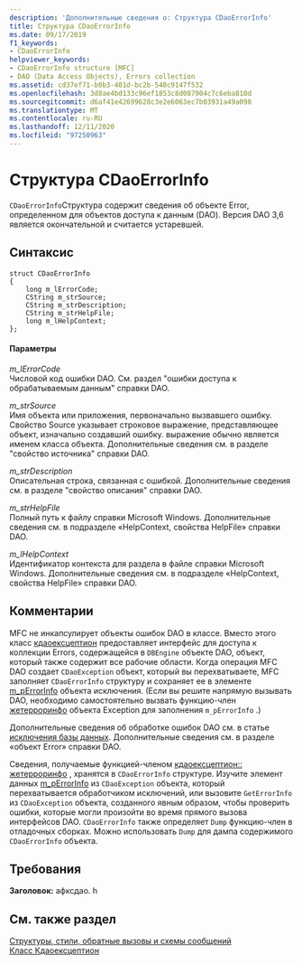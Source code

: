 ```yaml
---
description: 'Дополнительные сведения о: Структура CDaoErrorInfo'
title: Структура CDaoErrorInfo
ms.date: 09/17/2019
f1_keywords:
- CDaoErrorInfo
helpviewer_keywords:
- CDaoErrorInfo structure [MFC]
- DAO (Data Access Objects), Errors collection
ms.assetid: cd37ef71-b0b3-401d-bc2b-540c9147f532
ms.openlocfilehash: 3d8ae4bd133c96ef1853c8d087904c7c6eba810d
ms.sourcegitcommit: d6af41e42699628c3e2e6063ec7b03931a49a098
ms.translationtype: MT
ms.contentlocale: ru-RU
ms.lasthandoff: 12/11/2020
ms.locfileid: "97250963"
---
```

# <a name="cdaoerrorinfo-structure"></a>Структура CDaoErrorInfo

`CDaoErrorInfo`Структура содержит сведения об объекте Error, определенном для объектов доступа к данным (DAO). Версия DAO 3,6 является окончательной и считается устаревшей.

## <a name="syntax"></a>Синтаксис

```
struct CDaoErrorInfo
{
    long m_lErrorCode;
    CString m_strSource;
    CString m_strDescription;
    CString m_strHelpFile;
    long m_lHelpContext;
};
```

#### <a name="parameters"></a>Параметры

*m_lErrorCode*<br/>
Числовой код ошибки DAO. См. раздел "ошибки доступа к обрабатываемым данным" справки DAO.

*m_strSource*<br/>
Имя объекта или приложения, первоначально вызвавшего ошибку. Свойство Source указывает строковое выражение, представляющее объект, изначально создавший ошибку. выражение обычно является именем класса объекта. Дополнительные сведения см. в разделе "свойство источника" справки DAO.

*m_strDescription*<br/>
Описательная строка, связанная с ошибкой. Дополнительные сведения см. в разделе "свойство описания" справки DAO.

*m_strHelpFile*<br/>
Полный путь к файлу справки Microsoft Windows. Дополнительные сведения см. в подразделе «HelpContext, свойства HelpFile» справки DAO.

*m_lHelpContext*<br/>
Идентификатор контекста для раздела в файле справки Microsoft Windows. Дополнительные сведения см. в подразделе «HelpContext, свойства HelpFile» справки DAO.

## <a name="remarks"></a>Комментарии

MFC не инкапсулирует объекты ошибок DAO в классе. Вместо этого класс [кдаоексцептион](../../mfc/reference/cdaoexception-class.md) предоставляет интерфейс для доступа к коллекции Errors, содержащейся в `DBEngine` объекте DAO, объект, который также содержит все рабочие области. Когда операция MFC DAO создает `CDaoException` объект, который вы перехватываете, MFC заполняет `CDaoErrorInfo` структуру и сохраняет ее в элементе [m_pErrorInfo](../../mfc/reference/cdaoexception-class.md#m_perrorinfo) объекта исключения. (Если вы решите напрямую вызывать DAO, необходимо самостоятельно вызвать функцию-член [жетерроринфо](../../mfc/reference/cdaoexception-class.md#geterrorinfo) объекта Exception для заполнения `m_pErrorInfo` .)

Дополнительные сведения об обработке ошибок DAO см. в статье [исключения базы данных](../../mfc/exceptions-database-exceptions.md). Дополнительные сведения см. в разделе «объект Error» справки DAO.

Сведения, получаемые функцией-членом [кдаоексцептион:: жетерроринфо](../../mfc/reference/cdaoexception-class.md#geterrorinfo) , хранятся в `CDaoErrorInfo` структуре. Изучите элемент данных [m_pErrorInfo](../../mfc/reference/cdaoexception-class.md#m_perrorinfo) из `CDaoException` объекта, который перехватывается обработчиком исключений, или вызовите `GetErrorInfo` из `CDaoException` объекта, созданного явным образом, чтобы проверить ошибки, которые могли произойти во время прямого вызова интерфейсов DAO. `CDaoErrorInfo` также определяет `Dump` функцию-член в отладочных сборках. Можно использовать `Dump` для дампа содержимого `CDaoErrorInfo` объекта.

## <a name="requirements"></a>Требования

**Заголовок:** афксдао. h

## <a name="see-also"></a>См. также раздел

[Структуры, стили, обратные вызовы и схемы сообщений](../../mfc/reference/structures-styles-callbacks-and-message-maps.md)<br/>
[Класс Кдаоексцептион](../../mfc/reference/cdaoexception-class.md)
